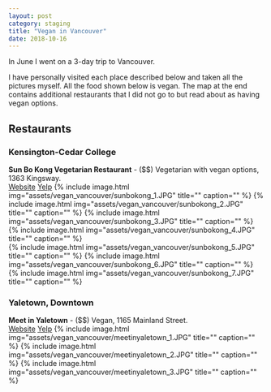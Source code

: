 ```yaml
---
layout: post
category: staging
title: "Vegan in Vancouver"
date: 2018-10-16
---
```


In June I went on a 3-day trip to Vancouver.

I have personally visited each place described below and taken all the pictures myself.  All the food shown below is vegan.  The map at the end contains additional restaurants that I did not go to but read about as having vegan options.

## Restaurants

### Kensington-Cedar College
**Sun Bo Kong Vegetarian Restaurant** - ($$) Vegetarian with vegan options, 1363 Kingsway.  
[Website](http://www.sunbokong.com/) [Yelp](https://www.yelp.com/biz/sun-bo-kong-vegetarian-restaurant-vancouver-2?osq=sun+bo+kong+vegetarian+restaurant)
{% include image.html
            img="assets/vegan_vancouver/sunbokong_1.JPG"
            title=""
            caption="" %}
{% include image.html
            img="assets/vegan_vancouver/sunbokong_2.JPG"
            title=""
            caption="" %}
{% include image.html
            img="assets/vegan_vancouver/sunbokong_3.JPG"
            title=""
            caption="" %}
{% include image.html
            img="assets/vegan_vancouver/sunbokong_4.JPG"
            title=""
            caption="" %}		
{% include image.html
            img="assets/vegan_vancouver/sunbokong_5.JPG"
            title=""
            caption="" %}
{% include image.html
            img="assets/vegan_vancouver/sunbokong_6.JPG"
            title=""
            caption="" %}			
{% include image.html
            img="assets/vegan_vancouver/sunbokong_7.JPG"
            title=""
            caption="" %}	
            
### Yaletown, Downtown
**Meet in Yaletown** - ($$) Vegan, 1165 Mainland Street.  
[Website](http://www.meetonmain.com/) [Yelp](https://www.yelp.com/biz/meet-in-yaletown-vancouver?osq=meet)
{% include image.html
            img="assets/vegan_vancouver/meetinyaletown_1.JPG"
            title=""
            caption="" %}
{% include image.html
            img="assets/vegan_vancouver/meetinyaletown_2.JPG"
            title=""
            caption="" %}
{% include image.html
            img="assets/vegan_vancouver/meetinyaletown_3.JPG"
            title=""
            caption="" %}
      
      
      
                        